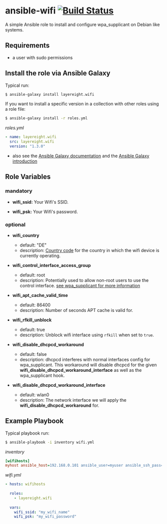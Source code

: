 
# ansible-wifi [![Build Status](https://travis-ci.org/layereight/ansible-wifi.svg?branch=master)](https://travis-ci.org/layereight/ansible-wifi)

A simple Ansible role to install and configure wpa_supplicant on Debian like systems.

## Requirements

* a user with sudo permissions

## Install the role via Ansible Galaxy

Typical run:
```sh
$ ansible-galaxy install layereight.wifi
```

If you want to install a specific version in a collection with other roles using a role file:
```sh
$ ansible-galaxy install -r roles.yml
```
*roles.yml*
```YAML
- name: layereight.wifi
  src: layereight.wifi
  version: "1.3.0"
```
* also see the [Ansible Galaxy documentation](http://docs.ansible.com/ansible/galaxy.html) and the 
[Ansible Galaxy introduction](https://galaxy.ansible.com/intro)

## Role Variables

### mandatory

* **wifi_ssid:** Your Wifi's SSID.

* **wifi_psk:** Your Wifi's password.

### optional

* **wifi_country**
  * default: "DE"
  * description: [Country code](https://w1.fi/cgit/hostap/tree/wpa_supplicant/wpa_supplicant.conf#n206) for the country in which
    the wifi device is currently operating.
  
* **wifi_control_interface_access_group**
  * default: root
  * description: Potentially used to allow non-root users to use the control interface.
    [see wpa_supplicant for more information](https://w1.fi/cgit/hostap/tree/wpa_supplicant/wpa_supplicant.conf#n44)

* **wifi_apt_cache_valid_time**
  * default: 86400
  * description: Number of seconds APT cache is valid for.

* **wifi_rfkill_unblock**
  * default: true
  * description: Unblock wifi interface using `rfkill` when set to `true`.

* **wifi_disable_dhcpcd_workaround**
  * default: false
  * description: dhcpcd interferes with normal interfaces config for wpa_supplicant. This workaround will disable dhcpcd
    for the given **wifi_disable_dhcpcd_workaround_interface** as well as the wpa_supplicant hook.

* **wifi_disable_dhcpcd_workaround_interface**
  * default: wlan0
  * description: The network interface we will apply the **wifi_disable_dhcpcd_workaround** for.

## Example Playbook

Typical playbook run:
```sh
$ ansible-playbook -i inventory wifi.yml
```

*inventory*
```INI
[wifihosts]
myhost ansible_host=192.168.0.101 ansible_user=myuser ansible_ssh_pass=password 
```

*wifi.yml*
```YAML
- hosts: wifihosts
  
  roles:
    - layereight.wifi
  
  vars:
    wifi_ssid: "my_wifi_name"
    wifi_psk: "my_wifi_password"
```
